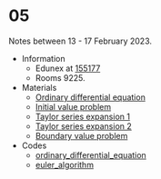 # 05
Notes between 13 - 17 February 2023.

- Information
  + Edunex at [155177](https://edunex.itb.ac.id/courses/44705/preview/155177)
  + Rooms 9225.
- Materials
  + [Ordinary differential equation](20230214-0.jpeg)
  + [Initial value problem](20230214-1.jpeg)
  + [Taylor series expansion 1](20230214-2.jpeg)
  + [Taylor series expansion 2](20230214-3.jpeg)
  + [Boundary value problem](20230214-4.jpeg)
- Codes
  + [ordinary_differential_equation](https://github.com/dudung/py-jupyter-nb/blob/main/src/apply/nummeth/ode/ordinary_differential_equation.ipynb)
  + [euler_algorithm](https://github.com/dudung/py-jupyter-nb/blob/main/src/apply/nummeth/ode/ivp/euler_algorithm.ipynb)
